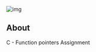 ![img](https://assets.imaginablefutures.com/media/images/ALX_Logo.max-200x150.png)

## About

C -   Function pointers Assignment
